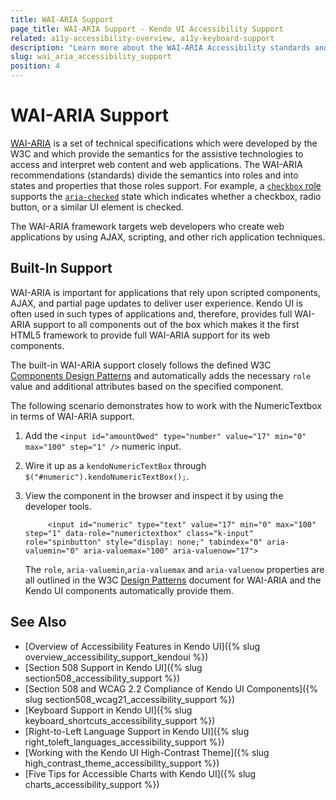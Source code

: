 ```yaml
---
title: WAI-ARIA Support
page_title: WAI-ARIA Support - Kendo UI Accessibility Support
related: a11y-accessibility-overview, a11y-keyboard-support
description: "Learn more about the WAI-ARIA Accessibility standards and their built-in support in Kendo UI components."
slug: wai_aria_accessibility_support
position: 4
---
```


# WAI-ARIA Support

[WAI-ARIA](https://www.w3.org/WAI/PF/aria-practices/) is a set of technical specifications which were developed by the W3C and which provide the semantics for the assistive technologies to access and interpret web content and web applications. The WAI-ARIA recommendations (standards) divide the semantics into roles and into states and properties that those roles support. For example, a [`checkbox` role](https://www.w3.org/TR/wai-aria-1.2/#checkbox) supports the [`aria-checked`](https://www.w3.org/TR/wai-aria-1.2/#aria-checked) state which indicates whether a checkbox, radio button, or a similar UI element is checked.

The WAI-ARIA framework targets web developers who create web applications by using AJAX, scripting, and other rich application techniques.

## Built-In Support

WAI-ARIA is important for applications that rely upon scripted components, AJAX, and partial page updates to deliver user experience. Kendo UI is often used in such types of applications and, therefore, provides full WAI-ARIA support to all components out of the box which makes it the first HTML5 framework to provide full WAI-ARIA support for its web components.

The built-in WAI-ARIA support closely follows the defined W3C [Components Design Patterns](https://www.w3.org/WAI/PF/aria-practices/#aria_ex) and automatically adds the necessary `role` value and additional attributes based on the specified component.

The following scenario demonstrates how to work with the NumericTextbox in terms of WAI-ARIA support.  

1. Add the `<input id="amountOwed" type="number" value="17" min="0" max="100" step="1" />` numeric input.
1. Wire it up as a `kendoNumericTextBox` through `$("#numeric").kendoNumericTextBox();`.
1. View the component in the browser and inspect it by using the developer tools.

			<input id="numeric" type="text" value="17" min="0" max="100" step="1" data-role="numerictextbox" class="k-input" role="spinbutton" style="display: none;" tabindex="0" aria-valuemin="0" aria-valuemax="100" aria-valuenow="17">

	The `role`, `aria-valuemin`,`aria-valuemax` and `aria-valuenow` properties are all outlined in the W3C [Design Patterns](https://www.w3.org/WAI/PF/aria-practices/#aria_ex) document for WAI-ARIA and the Kendo UI components automatically provide them.

## See Also

* [Overview of Accessibility Features in Kendo UI]({% slug overview_accessibility_support_kendoui %})
* [Section 508 Support in Kendo UI]({% slug section508_accessibility_support %})
* [Section 508 and WCAG 2.2 Compliance of Kendo UI Components]({% slug section508_wcag21_accessibility_support %})
* [Keyboard Support in Kendo UI]({% slug keyboard_shortcuts_accessibility_support %})
* [Right-to-Left Language Support in Kendo UI]({% slug right_toleft_languages_accessibility_support %})
* [Working with the Kendo UI High-Contrast Theme]({% slug high_contrast_theme_accessibility_support %})
* [Five Tips for Accessible Charts with Kendo UI]({% slug charts_accessibility_support %})
